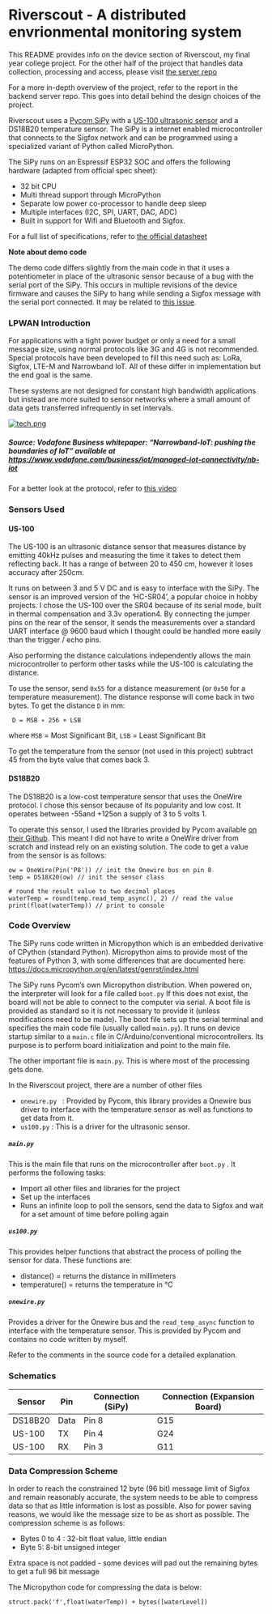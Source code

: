 
# Riverscout - A distributed envrionmental monitoring system

This README provides info on the device section of Riverscout, my final year college project. For the other half of the project that handles data collection, processing and access, please visit [the server repo](https://github.com/conorf50/riverscout-server)


For a more in-depth overview of the project, refer to the report in the backend server repo. This goes into detail behind the design choices of the project.

Riverscout uses a [Pycom SiPy](https://pycom.io/product/sipy/) with a [US-100 ultrasonic sensor](https://www.adafruit.com/product/4019) and a DS18B20 temperature sensor. The SiPy is a internet enabled microcontroller that connects to the Sigfox network and can be programmed using a specialized variant of Python called MicroPython.

The SiPy runs on an Espressif ESP32 SOC and offers the following hardware (adapted from official spec sheet):
* 32 bit CPU
* Multi thread support through MicroPython
* Separate low power co-processor to handle deep sleep
* Multiple interfaces (I2C, SPI, UART, DAC, ADC)
* Built in support for Wifi and Bluetooth and Sigfox.

For a full list of specifications, refer to [the official datasheet](https://pycom.io/wp-content/uploads/2018/08/sipy-specsheet.pdf)


**Note about demo code** 

The demo code differs slightly from the main code in that it uses a potentiometer in place of the ultrasonic sensor because of a bug with the serial port of the SiPy. This occurs in multiple revisions of the device firmware and causes the SiPy to hang while sending a Sigfox message with the serial port connected.
It may be related to [this issue](https://forum.pycom.io/topic/2607/socket-send-stops-working-sigfox).

### LPWAN Introduction
For applications with a tight power budget or only a need for a small message size, using normal protocols like 3G and 4G is not recommended. Special protocols have been developed to fill this need such as: LoRa, Sigfox,  LTE-M and Narrowband IoT. All of these differ in implementation but the end goal is the same.

These systems are not designed for constant high bandwidth applications but instead are more suited to sensor networks where a small amount of data gets transferred infrequently in set intervals.

[![tech.png](https://i.postimg.cc/zDS1qvkK/tech.png)](https://postimg.cc/7b6RVxdZ)
##### Source: Vodafone Business whitepaper: “Narrowband-IoT: pushing the boundaries of IoT” available at https://www.vodafone.com/business/iot/managed-iot-connectivity/nb-iot


For a better look at the protocol, refer to [this video](https://www.youtube.com/watch?v=_aTzrOxIroY)


### Sensors Used
#### US-100
The US-100 is an ultrasonic distance sensor that measures distance by emitting 40kHz pulses and measuring the time it takes to detect them reflecting back.
It has a range of between 20 to 450 cm, however it loses accuracy after 250cm. 

It runs on between 3 and 5 V DC and is easy to interface with the SiPy. The sensor is an improved version of the ‘HC-SR04’, a popular choice in hobby projects. I chose the US-100 over the SR04 because of its serial mode, built in thermal compensation and 3.3v operation4. By connecting the jumper pins on the rear of the sensor, it sends the measurements over a standard UART interface @ 9600 baud which I thought could be handled more easily than the trigger / echo pins. 

Also performing the distance calculations independently allows the main microcontroller to perform other tasks while the US-100 is calculating the distance.


To use the sensor, send ```0x55``` for a distance measurement (or ```0x50``` for a temperature measurement).
The distance response will come back in two bytes. To get the distance ```D``` in mm:

``` D = MSB ∗ 256 + LSB```

where ```MSB``` = Most Significant Bit, ```LSB``` = Least Significant Bit

To get the temperature from the sensor (not used in this project) subtract 45 from the byte value that comes back 3.


#### DS18B20

The DS18B20 is a low-cost temperature sensor that uses the OneWire protocol. I chose this sensor because of its popularity and low cost. It operates between -55and +125on a supply of 3 to 5 volts 1.

To operate this sensor, I used the libraries provided by Pycom available [on their Github](https://github.com/pycom/pycom-libraries/tree/master/examples/DS18X20). This meant I did not have to write a OneWire driver from scratch and instead rely on an existing solution. The code to get a value from the sensor is as follows:

```
ow = OneWire(Pin('P8')) // init the Onewire bus on pin 8
temp = DS18X20(ow) // init the sensor class

# round the result value to two decimal places
waterTemp = round(temp.read_temp_async(), 2) // read the value
print(float(waterTemp)) // print to console
```

### Code Overview

The SiPy runs code written in Micropython which is an embedded derivative of CPython (standard Python). Micropython aims to provide most of the features of Python 3, with some differences that are documented here: https://docs.micropython.org/en/latest/genrst/index.html

The SiPy runs Pycom’s own Micropython distribution. When powered on, the interpreter will look for a file called ```boot.py``` If this does not exist, the board will not be able to connect to the computer via serial. A boot file is provided as standard so it is not necessary to provide it (unless modifications need to be made).
The boot file sets up the serial terminal and specifies the main code file (usually called ```main.py```). It runs on device startup similar to a ```main.c``` file in C/Arduino/conventional microcontrollers. Its purpose is to perform board initialization and point to the main file.

The other important file is ```main.py```. This is where most of the processing gets done.

In the Riverscout project, there are a number of other files
* ```onewire.py ``` : Provided by Pycom, this library provides a Onewire bus driver to interface with the temperature sensor as well as functions to get data from it.
* ```us100.py``` : This is a driver for the ultrasonic sensor.

##### ```main.py```
This is the main file that runs on the microcontroller after ```boot.py``` . It performs the following tasks:
* Import all other files and libraries for the project
* Set up the interfaces
* Runs an infinite loop to poll the sensors, send the data to Sigfox and wait for a set amount of time before polling again

##### ```us100.py```
This provides helper functions that abstract the process of polling the sensor for data. These functions are:
* distance() = returns the distance in millimeters
* temperature() = returns the temperature in ℃

##### ```onewire.py``` 
Provides a driver for the Onewire bus and the ```read_temp_async``` function to interface with the temperature sensor. This is provided by Pycom and contains no code written by myself.

Refer to the comments in the source code for a detailed explanation.

### Schematics


| Sensor | Pin | Connection (SiPy)| Connection (Expansion Board)|
| ----   | ---- | -----| ----- |
| DS18B20 |Data| Pin 8| G15|
| US-100 | TX | Pin 4| G24|
| US-100 | RX| Pin 3| G11|
### Data Compression Scheme

In order to reach the constrained 12 byte (96 bit) message limit of Sigfox and remain reasonably accurate,  the system needs to be able to compress data so that as little information is lost as possible. Also for power saving reasons, we would like the message size to be as short as possible. The compression scheme is as follows:

* Bytes 0 to 4 : 32-bit float value, little endian
* Byte 5: 8-bit unsigned integer

Extra space is not padded - some devices will pad out the remaining bytes to get a full 96 bit message

The Micropython code for compressing the data is below:

```struct.pack('f',float(waterTemp)) + bytes([waterLevel])```